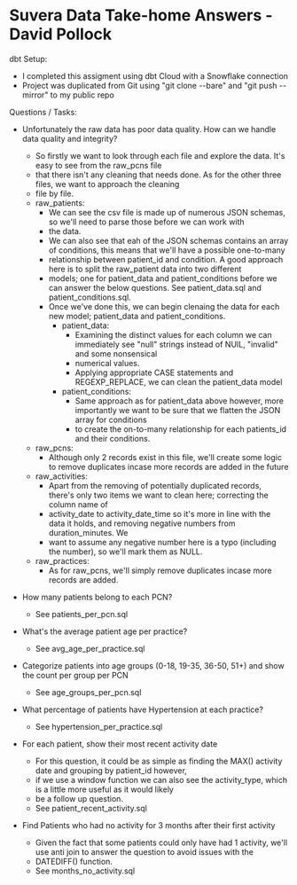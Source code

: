 
# Suvera Data Take-home Answers - David Pollock

dbt Setup:
* I completed this assigment using dbt Cloud with a Snowflake connection
* Project was duplicated from Git using "git clone --bare" and "git push --mirror" to my public repo

Questions / Tasks:
* Unfortunately the raw data has poor data quality. How can we handle data quality and integrity?
    * So firstly we want to look through each file and explore the data. It's easy to see from the raw_pcns file
    * that there isn't any cleaning that needs done. As for the other three files, we want to approach the cleaning
    * file by file.
    * raw_patients:
        * We can see the csv file is made up of numerous JSON schemas, so we'll need to parse those before we can work with 
        * the data. 
        * We can also see that eah of the JSON schemas contains an array of conditions, this means that we'll have a possible one-to-many
        * relationship between patient_id and condition. A good approach here is to split the raw_patient data into two different
        * models; one for patient_data and patient_conditions before we can answer the below questions. See patient_data.sql and patient_conditions.sql.
        * Once we've done this, we can begin clenaing the data for each new model; patient_data and patient_conditions.
            * patient_data:
                * Examining the distinct values for each column we can immediately see "null" strings instead of NUlL, "invalid" and some nonsensical 
                * numerical values.
                * Applying appropriate CASE statements and REGEXP_REPLACE, we can clean the patient_data model
            * patient_conditions:
                * Same approach as for patient_data above however, more importantly we want to be sure that we flatten the JSON array for conditions
                * to create the on-to-many relationship for each patients_id and their conditions.
    * raw_pcns:
        * Although only 2 records exist in this file, we'll create some logic to remove duplicates incase more records are added in the future
    * raw_activities:
        * Apart from the removing of potentially duplicated records, there's only two items we want to clean here; correcting the column name of
        * activity_date to activity_date_time so it's more in line with the data it holds, and removing negative numbers from duration_minutes. We 
        * want to assume any negative number here is a typo (including the number), so we'll mark them as NULL.
    * raw_practices:
        * As for raw_pcns, we'll simply remove duplicates incase more records are added.

* How many patients belong to each PCN?
    * See patients_per_pcn.sql

* What's the average patient age per practice?
    * See avg_age_per_practice.sql

* Categorize patients into age groups (0-18, 19-35, 36-50, 51+) and show the count per group per PCN
    * See age_groups_per_pcn.sql

* What percentage of patients have Hypertension at each practice?
    * See hypertension_per_practice.sql

* For each patient, show their most recent activity date
    * For this question, it could be as simple as finding the MAX() activity date and grouping by patient_id however,
    * if we use a window function we can also see the activity_type, which is a little more useful as it would likely 
    * be a follow up question.
    * See patient_recent_activity.sql 

* Find Patients who had no activity for 3 months after their first activity
    * Given the fact that some patients could only have had 1 activity, we'll use anti join to answer the question to avoid issues with the
    * DATEDIFF() function.
    * See months_no_activity.sql
